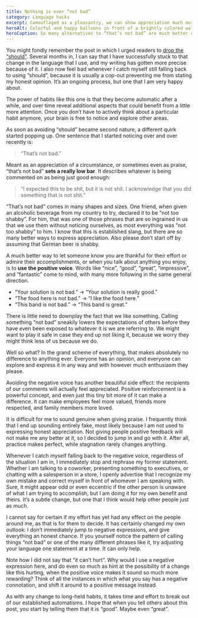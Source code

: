 ```yaml
---
title: Nothing is ever “not bad”
category: Language hacks
excerpt: Camouflaged as a pleasantry, we can show appreciation much more effectively than through using “that’s not bad”.
heroAlt: Colorful and happy balloons in front of a brightly colored wall.
heroCaption: So many alternatives to “that’s not bad” are much better compliments.
---
```

You might fondly remember the post in which I urged readers to [drop the “should”](/posts/drop-the-should). Several months in, I can say that I have successfully stuck to that change in the language that I use, and my writing has gotten more precise because of it. I also now feel bad whenever I catch myself still falling back to using “should”, because it is usually a cop-out preventing me from stating my honest opinion. It’s an ongoing process, but one that I am very happy about.

The power of habits like this one is that they become automatic after a while, and over time reveal additional aspects that could benefit from a little more attention. Once you don’t have to actively think about a particular habit anymore, your brain is free to notice and explore other areas.

As soon as avoiding “should” became second nature, a different quirk started popping up. One sentence that I started noticing over and over recently is:

> “That’s not bad.”

Meant as an appreciation of a circumstance, or sometimes even as praise, “that’s not bad” **sets a really low bar**. It describes whatever is being commented on as being just good enough:

> “I expected this to be shit, but it is not shit. I acknowledge that you did something that is not shit.”

“That’s not bad” comes in many shapes and sizes. One friend, when given an alcoholic beverage from my country to try, declared it to be “not too shabby”. For him, that was one of those phrases that are so ingrained in us that we use them without noticing ourselves, as most everything was “not too shabby” to him. I know that this is established slang, but there are so many better ways to express appreciation. Also please don’t start off by assuming that German beer is shabby.

A much better way to let someone know you are thankful for their effort or admire their accomplishments, or when you talk about anything you enjoy, is to **use the positive voice**. Words like “nice”, “good”, “great”, “impressive”, and “fantastic” come to mind, with many more following in the same general direction.

- “Your solution is not bad.” → “Your solution is really good.”
- “The food here is not bad.” → “I like the food here.”
- “This band is not bad.” → “This band is great.”

There is little need to downplay the fact that we like something. Calling something “not bad” sneakily lowers the expectations of others before they have even been exposed to whatever it is we are referring to. We might want to play it safe in case they end up not liking it, because we worry they might think less of us because we do.

Well so what? In the grand scheme of everything, that makes absolutely no difference to anything ever. Everyone has an opinion, and everyone can explore and express it in any way and with however much enthusiasm they please.

Avoiding the negative voice has another beautiful side effect: the recipients of our comments will actually feel appreciated. Positive reinforcement is a powerful concept, and even just this tiny bit more of it can make a difference. It can make employees feel more valued, friends more respected, and family members more loved.

It is difficult for me to sound genuine when giving praise. I frequently think that I end up sounding entirely fake, most likely because I am not used to expressing honest appreciation. Not giving people positive feedback will not make me any better at it, so I decided to jump in and go with it. After all, practice makes perfect, while stagnation rarely changes anything.

Whenever I catch myself falling back to the negative voice, regardless of the situation I am in, I immediately stop and rephrase my former statement. Whether I am talking to a coworker, presenting something to executives, or chatting with a salesperson in a store, I openly advertise that I recognize my own mistake and correct myself in front of whomever I am speaking with. Sure, it might appear odd or even eccentric if the other person is unaware of what I am trying to accomplish, but I am doing it for my own benefit and theirs. It’s a subtle change, but one that I think would help other people just as much.

I cannot say for certain if my effort has yet had any effect on the people around me, as that is for them to decide. It has certainly changed my own outlook: I don’t immediately jump to negative expressions, and give everything an honest chance. If you yourself notice the pattern of calling things “not bad” or one of the many different phrases like it, try adjusting your language one statement at a time. It can only help.

Note how I did not say that “it can’t hurt”. Why would I use a negative expression here, and do even so much as hint at the possibility of a change like this hurting, when the positive voice makes it sound so much more rewarding? Think of all the instances in which what you say has a negative connotation, and shift it around to a positive message instead.

As with any change to long-held habits, it takes time and effort to break out of our established automatisms. I hope that when you tell others about this post, you start by telling them that it is “good”. Maybe even “great”.
